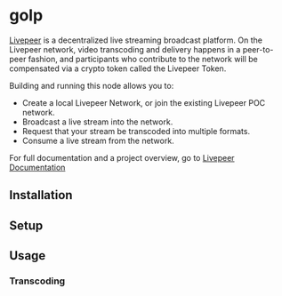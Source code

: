 # golp
[Livepeer](https://livepeer.org) is a decentralized live streaming broadcast platform.  On the Livepeer network, video transcoding and delivery happens in a peer-to-peer fashion, and participants who contribute to the network will be compensated via a crypto token called the Livepeer Token.

Building and running this node allows you to:

* Create a local Livepeer Network, or join the existing Livepeer POC network.
* Broadcast a live stream into the network.
* Request that your stream be transcoded into multiple formats.
* Consume a live stream from the network.

For full documentation and a project overview, go to 
[Livepeer Documentation](https://github.com/livepeer/wiki/wiki)

## Installation

## Setup


## Usage


### Transcoding


